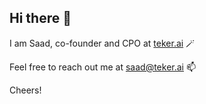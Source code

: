 ## Hi there :wave:

I am Saad, co-founder and CPO at [teker.ai](https://teker.ai) 🪄

Feel free to reach out me at saad@teker.ai 📫

Cheers!
